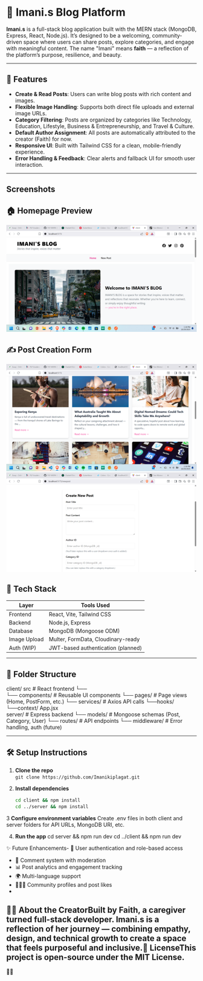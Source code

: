 # 📝 Imani.s Blog Platform

**Imani.s** is a full-stack blog application built with the MERN stack (MongoDB, Express, React, Node.js). It’s designed to be a welcoming, community-driven space where users can share posts, explore categories, and engage with meaningful content. The name "Imani" means **faith** — a reflection of the platform’s purpose, resilience, and beauty.

---

## 🚀 Features

- **Create & Read Posts**: Users can write blog posts with rich content and images.
- **Flexible Image Handling**: Supports both direct file uploads and external image URLs.
- **Category Filtering**: Posts are organized by categories like Technology, Education, Lifestyle, Business & Entrepreneurship, and Travel & Culture.
- **Default Author Assignment**: All posts are automatically attributed to the creator (Faith) for now.
- **Responsive UI**: Built with Tailwind CSS for a clean, mobile-friendly experience.
- **Error Handling & Feedback**: Clear alerts and fallback UI for smooth user interaction.

---
## Screenshots
## 🏠 Homepage Preview

![Homepage Screenshot](Screenshots/home.png)

## ✍️ Post Creation Form

![Post Form Screenshot](Screenshots/post.png)
![Post Form Screenshot](Screenshots/newpost.png)

## 🧰 Tech Stack

| Layer        | Tools Used                          |
|--------------|-------------------------------------|
| Frontend     | React, Vite, Tailwind CSS           |
| Backend      | Node.js, Express                    |
| Database     | MongoDB (Mongoose ODM)              |
| Image Upload | Multer, FormData, Cloudinary-ready  |
| Auth (WIP)   | JWT-based authentication (planned)  |

---

## 📁 Folder Structure
client/  src # React frontend
          └──          
             └── components/ # Reusable UI components 
             └── pages/      # Page views (Home, PostForm, etc.) 
             └── services/   # Axios API calls
             └──hooks/
             └──context/
           App.jsx  
server/      # Express backend 
                └── models/     # Mongoose schemas (Post, Category, User) 
                └── routes/     # API endpoints 
                └── middleware/ # Error handling, auth (future)

---

## 🛠 Setup Instructions

1. **Clone the repo**  
   `git clone https://github.com/Imanikiplagat.git`

2. **Install dependencies**  
   ```bash
   cd client && npm install
   cd ../server && npm install
3  **Configure environment variables**
Create .env files in both client and server folders for API URLs, MongoDB URI, etc.

4. **Run the app**
cd server && npm run dev
cd ../client && npm run dev

✨ Future Enhancements- 🔐 User authentication and role-based access
- 💬 Comment system with moderation
- 📊 Post analytics and engagement tracking
- 🌍 Multi-language support
- 🧑‍🤝‍🧑 Community profiles and post likes
- 
🙋‍♀️ About the CreatorBuilt by Faith, a caregiver turned full-stack developer. Imani.s is a reflection of her journey — combining empathy, design, and technical growth to create a space that feels purposeful and inclusive.📄 LicenseThis project is open-source under the MIT License.
---


   
